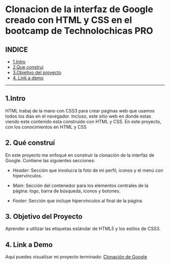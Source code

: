 # Clonacion de la interfaz de Google creado con HTML y CSS en el bootcamp de Technolochicas PRO 


## **INDICE** 

* [1.Intro](#)
* [2.Que construi](#)
* [3.Objetivo del proyecto](#)
* [4. Link a demo](#)

****

## 1.Intro

HTML trabaj de la mano con CSS3 para crear paginas web que usamos todos los dias en el navegador. Incluso, este sitio web en donde estas viendo este contenido esta construido con HTML y CSS. En este proyecto, con los conocimientos en HTML y CSS 

## 2. Qué construí

En este proyecto me enfoqué en construir la clonación de la interfaz de Google. Contiene las siguientes secciones:

* *Header*: Sección que involucra la foto de mi perfil, iconos y el menú con hipervínculos.

* *Main*: Sección del contenedor para los elementos centrales de la página: logo, barra de búsqueda, iconos y botones.

* *Footer*: Sección que incluye hipervínculos al final de la página.

## 3. Objetivo del Proyecto
Aprender a utilizar las etiquetas estándar de HTML5 y los estilos de CSS3.

## 4. Link a Demo
Aquí puedes visualizar mi proyecto terminado: [Clonación de Google](#)
